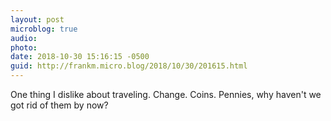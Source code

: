 ```yaml
---
layout: post
microblog: true
audio: 
photo: 
date: 2018-10-30 15:16:15 -0500
guid: http://frankm.micro.blog/2018/10/30/201615.html
---
```

One thing I dislike about traveling. Change. Coins. Pennies, why haven't we got rid of them by now?
